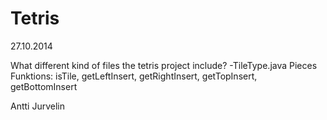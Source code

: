 Tetris
======
27.10.2014

What different kind of files the tetris project include?
-TileType.java
  Pieces
  Funktions:
    isTile, getLeftInsert, getRightInsert, getTopInsert, getBottomInsert


Antti Jurvelin
